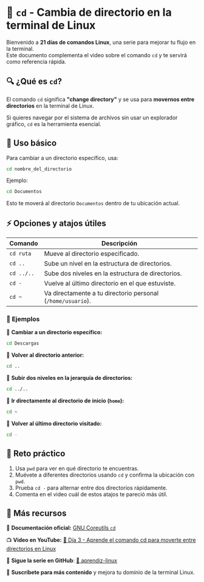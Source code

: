 # 🔄 `cd` - Cambia de directorio en la terminal de Linux  

Bienvenido a **21 días de comandos Linux**, una serie para mejorar tu flujo en la terminal.  
Este documento complementa el video sobre el comando `cd` y te servirá como referencia rápida.  

## 🔍 ¿Qué es `cd`?  

El comando `cd` significa **"change directory"** y se usa para **movernos entre directorios** en la terminal de Linux.  

Si quieres navegar por el sistema de archivos sin usar un explorador gráfico, `cd` es la herramienta esencial.  

## 📌 Uso básico  

Para cambiar a un directorio específico, usa:  

```bash
cd nombre_del_directorio
```

Ejemplo:  

```bash
cd Documentos
```

Esto te moverá al directorio `Documentos` dentro de tu ubicación actual.  

## ⚡ Opciones y atajos útiles  

| Comando  | Descripción |
|----------|------------|
| `cd ruta` | Mueve al directorio especificado. |
| `cd ..` | Sube un nivel en la estructura de directorios. |
| `cd ../..` | Sube dos niveles en la estructura de directorios. |
| `cd -` | Vuelve al último directorio en el que estuviste. |
| `cd ~` | Va directamente a tu directorio personal (`/home/usuario`). |

### 📝 Ejemplos  

🔹 **Cambiar a un directorio específico:**  

```bash
cd Descargas
```

🔹 **Volver al directorio anterior:**  

```bash
cd ..
```

🔹 **Subir dos niveles en la jerarquía de directorios:**  

```bash
cd ../..
```

🔹 **Ir directamente al directorio de inicio (`home`):**  

```bash
cd ~
```

🔹 **Volver al último directorio visitado:**  

```bash
cd -
```

## 🎯 Reto práctico  

1. Usa `pwd` para ver en qué directorio te encuentras.  
2. Muévete a diferentes directorios usando `cd` y confirma la ubicación con `pwd`.  
3. Prueba `cd -` para alternar entre dos directorios rápidamente.  
4. Comenta en el video cuál de estos atajos te pareció más útil.  

## 📢 Más recursos  

📖 **Documentación oficial:** [GNU Coreutils `cd`](https://man7.org/linux/man-pages/man1/cd.1p.html)  

📺 **Video en YouTube:** [🔗 Día 3 - Aprende el comando cd para moverte entre directorios en Linux](https://youtu.be/2YGV7opw4io?si=xsF57qK1VMEUMm8m)

🚀 **Sigue la serie en GitHub**: [🔗 aprendiz-linux](https://github.com/jorgearma1982/aprendiz-linux/tree/main/21_dias_comandos_basicos)

🔔 **Suscríbete para más contenido** y mejora tu dominio de la terminal Linux.
